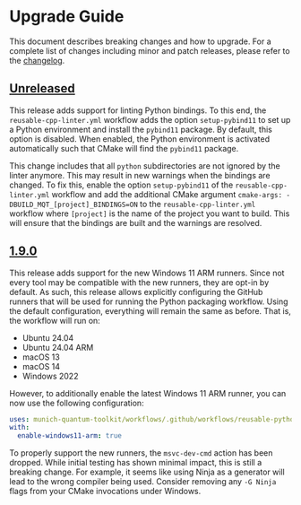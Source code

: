 # Upgrade Guide

This document describes breaking changes and how to upgrade. For a complete list of changes including minor and patch releases, please refer to the [changelog](CHANGELOG.md).

## [Unreleased]

This release adds support for linting Python bindings. To this end, the `reusable-cpp-linter.yml` workflow adds the option
`setup-pybind11` to set up a Python environment and install the `pybind11` package. By default, this option is disabled.
When enabled, the Python environment is activated automatically such that CMake will find the `pybind11` package.

This change includes that all `python` subdirectories are not ignored by the linter anymore. This may result in new warnings
when the bindings are changed. To fix this, enable the option `setup-pybind11` of the `reusable-cpp-linter.yml` workflow
and add the additional CMake argument `cmake-args: -DBUILD_MQT_[project]_BINDINGS=ON` to the `reusable-cpp-linter.yml` workflow where
`[project]` is the name of the project you want to build. This will ensure that the bindings are built and the warnings are 
resolved.

## [1.9.0]

This release adds support for the new Windows 11 ARM runners.
Since not every tool may be compatible with the new runners, they are opt-in by default.
As such, this release allows explicitly configuring the GitHub runners that will be used for running the Python packaging workflow.
Using the default configuration, everything will remain the same as before. That is, the workflow will run on:

- Ubuntu 24.04
- Ubuntu 24.04 ARM
- macOS 13
- macOS 14
- Windows 2022

However, to additionally enable the latest Windows 11 ARM runner, you can now use the following configuration:

```yaml
uses: munich-quantum-toolkit/workflows/.github/workflows/reusable-python-packaging.yml@v1.9
with:
  enable-windows11-arm: true
```

To properly support the new runners, the `msvc-dev-cmd` action has been dropped.
While initial testing has shown minimal impact, this is still a breaking change.
For example, it seems like using Ninja as a generator will lead to the wrong compiler being used.
Consider removing any `-G Ninja` flags from your CMake invocations under Windows.

[unreleased]: https://github.com/munich-quantum-toolkit/workflows/compare/v1.9.0...HEAD
[1.9.0]: https://github.com/munich-quantum-toolkit/workflows/compare/v1.8.1...v1.9.0
